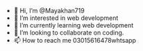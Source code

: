 - 👋 Hi, I’m @Mayakhan719
- 👀 I’m interested in web development 
- 🌱 I’m currently learning web development 
- 💞️ I’m looking to collaborate on coding.
- 📫 How to reach me 03015616478whtsapp

<!---
Mayakhan719/Mayakhan719 is a ✨ special ✨ repository because its `README.md` (this file) appears on your GitHub profile.
You can click the Preview link to take a look at your changes.
--->
